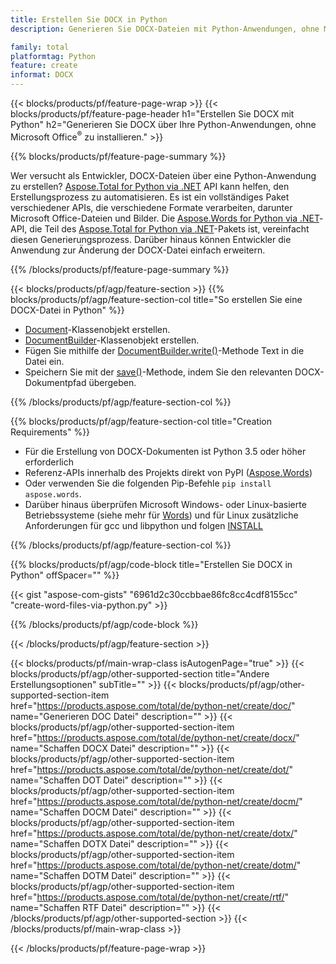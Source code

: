```yaml
---
title: Erstellen Sie DOCX in Python
description: Generieren Sie DOCX-Dateien mit Python-Anwendungen, ohne Microsoft Word zu verwenden. 

family: total
platformtag: Python
feature: create
informat: DOCX
---
```

{{< blocks/products/pf/feature-page-wrap >}}
{{< blocks/products/pf/feature-page-header h1="Erstellen Sie DOCX mit Python" h2="Generieren Sie DOCX über Ihre Python-Anwendungen, ohne Microsoft Office<sup>&reg;</sup> zu installieren." >}}

{{% blocks/products/pf/feature-page-summary %}}

Wer versucht als Entwickler, DOCX-Dateien über eine Python-Anwendung zu erstellen? [Aspose.Total for Python via .NET](https://products.aspose.com/total/python-net/) API kann helfen, den Erstellungsprozess zu automatisieren. Es ist ein vollständiges Paket verschiedener APIs, die verschiedene Formate verarbeiten, darunter Microsoft Office-Dateien und Bilder. Die [Aspose.Words for Python via .NET](https://products.aspose.com/words/python-net/)-API, die Teil des [Aspose.Total for Python via .NET](https://products.aspose.com/total/python-net/)-Pakets ist, vereinfacht diesen Generierungsprozess. Darüber hinaus können Entwickler die Anwendung zur Änderung der DOCX-Datei einfach erweitern. 

{{% /blocks/products/pf/feature-page-summary %}}

{{< blocks/products/pf/agp/feature-section >}}
{{% blocks/products/pf/agp/feature-section-col title="So erstellen Sie eine DOCX-Datei in Python" %}}

- [Document](https://reference.aspose.com/words/python-net/aspose.words/document/)-Klassenobjekt erstellen.
- [DocumentBuilder](https://reference.aspose.com/words/python-net/aspose.words/documentbuilder/)-Klassenobjekt erstellen.
- Fügen Sie mithilfe der [DocumentBuilder.write()](https://reference.aspose.com/words/python-net/aspose.words/documentbuilder/write/)-Methode Text in die Datei ein.
- Speichern Sie mit der [save()](https://reference.aspose.com/words/python-net/aspose.words/document/save/)-Methode, indem Sie den relevanten DOCX-Dokumentpfad übergeben.

{{% /blocks/products/pf/agp/feature-section-col %}}

{{% blocks/products/pf/agp/feature-section-col title="Creation Requirements" %}}

- Für die Erstellung von DOCX-Dokumenten ist Python 3.5 oder höher erforderlich
- Referenz-APIs innerhalb des Projekts direkt von PyPI ([Aspose.Words](https://pypi.org/project/aspose-words/)) 
- Oder verwenden Sie die folgenden Pip-Befehle ```pip install aspose.words```. 
- Darüber hinaus überprüfen Microsoft Windows- oder Linux-basierte Betriebssysteme (siehe mehr für [Words](https://docs.aspose.com/words/python-net/system-requirements/)) und für Linux zusätzliche Anforderungen für gcc und libpython und folgen [INSTALL](https://docs.aspose.com/words/python-net/installation/) 

{{% /blocks/products/pf/agp/feature-section-col %}}

{{% blocks/products/pf/agp/code-block title="Erstellen Sie DOCX in Python" offSpacer="" %}}

{{< gist "aspose-com-gists" "6961d2c30ccbbae86fc8cc4cdf8155cc" "create-word-files-via-python.py" >}}

{{% /blocks/products/pf/agp/code-block %}}

{{< /blocks/products/pf/agp/feature-section >}}

{{< blocks/products/pf/main-wrap-class isAutogenPage="true" >}}
{{< blocks/products/pf/agp/other-supported-section title="Andere Erstellungsoptionen" subTitle="" >}}
{{< blocks/products/pf/agp/other-supported-section-item href="https://products.aspose.com/total/de/python-net/create/doc/" name="Generieren DOC Datei" description="" >}}
{{< blocks/products/pf/agp/other-supported-section-item href="https://products.aspose.com/total/de/python-net/create/docx/" name="Schaffen DOCX Datei" description="" >}}
{{< blocks/products/pf/agp/other-supported-section-item href="https://products.aspose.com/total/de/python-net/create/dot/" name="Schaffen DOT Datei" description="" >}}
{{< blocks/products/pf/agp/other-supported-section-item href="https://products.aspose.com/total/de/python-net/create/docm/" name="Schaffen DOCM Datei" description="" >}}
{{< blocks/products/pf/agp/other-supported-section-item href="https://products.aspose.com/total/de/python-net/create/dotx/" name="Schaffen DOTX Datei" description="" >}}
{{< blocks/products/pf/agp/other-supported-section-item href="https://products.aspose.com/total/de/python-net/create/dotm/" name="Schaffen DOTM Datei" description="" >}}
{{< blocks/products/pf/agp/other-supported-section-item href="https://products.aspose.com/total/de/python-net/create/rtf/" name="Schaffen RTF Datei" description="" >}}
{{< /blocks/products/pf/agp/other-supported-section >}}
{{< /blocks/products/pf/main-wrap-class >}}

{{< /blocks/products/pf/feature-page-wrap >}}